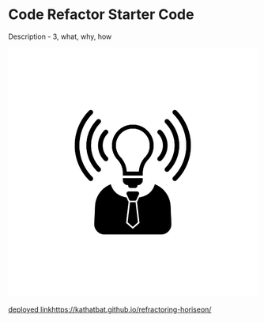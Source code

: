 # Code Refactor Starter Code

Description - 3, what, why, how

![some img](./assets/images/brand-awareness.png)

[deployed link](https://kathatbat.github.io/refractoring-horiseon/)https://kathatbat.github.io/refractoring-horiseon/
